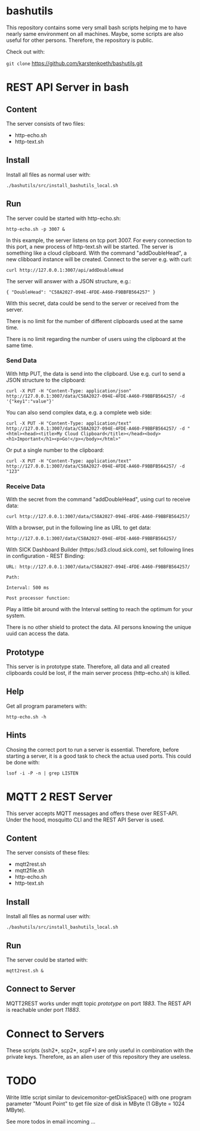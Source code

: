 # bashutils

This repository contains some very small bash scripts helping me to have nearly same environment on all machines. Maybe, some scripts are also useful for other persons. Therefore, the repository is public.

Check out with:

`git clone` https://github.com/karstenkoeth/bashutils.git

# REST API Server in bash

## Content

The server consists of two files:

- http-echo.sh
- http-text.sh

## Install

Install all files as normal user with:

`./bashutils/src/install_bashutils_local.sh`

## Run

The server could be started with http-echo.sh:

`http-echo.sh -p 3007 &`

In this example, the server listens on tcp port 3007. For every connection to this port, a new process of http-text.sh will be started.
The server is something like a cloud clipboard. With the command "addDoubleHead", a new clibboard instance will be created.
Connect to the server e.g. with curl:

`curl http://127.0.0.1:3007/api/addDoubleHead`

The server will answer with a JSON structure, e.g.:

`{ "DoubleHead": "C58A2027-094E-4FDE-A460-F9BBFB564257" }`

With this secret, data could be send to the server or received from the server.

There is no limit for the number of different clipboards used at the same time.

There is no limit regarding the number of users using the clipboard at the same time.

### Send Data

With http PUT, the data is send into the clipboard. Use e.g. curl to send a JSON structure to the clipboard:

`curl -X PUT -H "Content-Type: application/json" http://127.0.0.1:3007/data/C58A2027-094E-4FDE-A460-F9BBFB564257/ -d '{"key1":"value"}'`

You can also send complex data, e.g. a complete web side:

`curl -X PUT -H "Content-Type: application/text" http://127.0.0.1:3007/data/C58A2027-094E-4FDE-A460-F9BBFB564257/ -d "<html><head><title>My Cloud Clipboard</title></head><body><h1>Important</h1><p>Go!</p></body></html>"`

Or put a single number to the clipboard:

`curl -X PUT -H "Content-Type: application/text" http://127.0.0.1:3007/data/C58A2027-094E-4FDE-A460-F9BBFB564257/ -d "123"`

### Receive Data

With the secret from the command "addDoubleHead", using curl to receive data:

`curl http://127.0.0.1:3007/data/C58A2027-094E-4FDE-A460-F9BBFB564257/`

With a browser, put in the following line as URL to get data:

`http://127.0.0.1:3007/data/C58A2027-094E-4FDE-A460-F9BBFB564257/`

With SICK Dashboard Builder (https:/sd3.cloud.sick.com), set following lines in configuration - REST Binding:

`URL: http://127.0.0.1:3007/data/C58A2027-094E-4FDE-A460-F9BBFB564257/`

`Path:`

`Interval: 500 ms`

`Post processor function:`

Play a little bit around with the Interval setting to reach the optimum for your system.

There is no other shield to protect the data. All persons knowing the unique uuid can access the data.

## Prototype

This server is in prototype state. Therefore, all data and all created clipboards could be lost, if the main server process (http-echo.sh) is killed. 

## Help

Get all program parameters with:

`http-echo.sh -h`

## Hints

Chosing the correct port to run a server is essential. Therefore, before starting a server, it is a good task to check the actua used ports.
This could be done with:

`lsof -i -P -n | grep LISTEN`


# MQTT 2 REST Server

This server accepts MQTT messages and offers these over REST-API.
Under the hood, mosquitto CLI and the REST API Server is used.

## Content

The server consists of these files:

- mqtt2rest.sh
- mqtt2file.sh
- http-echo.sh
- http-text.sh

## Install

Install all files as normal user with:

`./bashutils/src/install_bashutils_local.sh`

## Run

The server could be started with:

`mqtt2rest.sh &`

## Connect to Server

MQTT2REST works under mqtt topic *prototype* on port *1883*. The REST API is reachable under port *11883*.

# Connect to Servers

These scripts (ssh2*, scp2*, scpF*) are only useful in combination with the private keys. Therefore, as an alien user of this repository they are useless.

# TODO

Write little script similar to devicemonitor-getDiskSpace() with one program parameter "Mount Point" to get
file size of disk in MByte (1 GByte = 1024 MByte).

See more todos in email incoming ...
